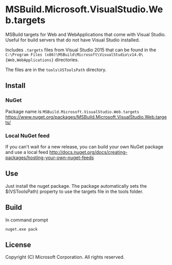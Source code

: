 # MSBuild.Microsoft.VisualStudio.Web.targets

MSBuild targets for Web and WebApplications that come with Visual Studio. Useful for build servers that do not have Visual Studio installed.

Includes `.targets` files from Visual Studio 2015 that can be found in the `C:\Program Files (x86)\MSBuild\Microsoft\VisualStudio\v14.0\{Web,WebApplications}` directories.

The files are in the `tools\VSToolsPath` directory.

## Install

### NuGet

Package name is `MSBuild.Microsoft.VisualStudio.Web.targets`
https://www.nuget.org/packages/MSBuild.Microsoft.VisualStudio.Web.targets/

### Local NuGet feed

If you can't wait for a new release, you can build your own NuGet package and use a local feed
http://docs.nuget.org/docs/creating-packages/hosting-your-own-nuget-feeds

## Use

Just install the nuget package. The package automatically sets the $(VSToolsPath) property to use the targets file in the tools folder.

## Build

In command prompt

    nuget.exe pack

## License

Copyright (C) Microsoft Corporation. All rights reserved.
